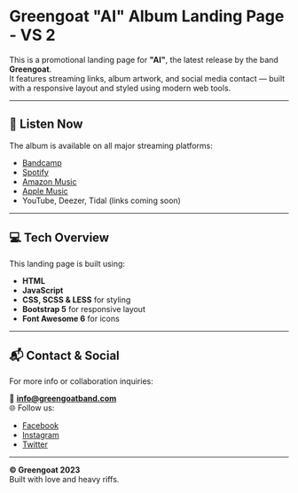 # Greengoat "AI" Album Landing Page - VS 2

This is a promotional landing page for **"AI"**, the latest release by the band **Greengoat**.  
It features streaming links, album artwork, and social media contact — built with a responsive layout and styled using modern web tools.


---

## 🎵 Listen Now

The album is available on all major streaming platforms:

- [Bandcamp](https://greengoat.bandcamp.com/album/unleash-the-fire)
- [Spotify](https://open.spotify.com/album/4cfK3r9xGrnBV7AMyp9TPY?si=xh1yY4U8RwWoUMK2C9GqLg&nd=1)
- [Amazon Music](https://music.amazon.com/albums/B0BNK7QKV9)
- [Apple Music](https://music.apple.com/es/album/unleash-the-fire-ep/1655141728)
- YouTube, Deezer, Tidal (links coming soon)

---

## 💻 Tech Overview

This landing page is built using:

- **HTML**
- **JavaScript**
- **CSS, SCSS & LESS** for styling
- **Bootstrap 5** for responsive layout
- **Font Awesome 6** for icons

---

## 📬 Contact & Social

For more info or collaboration inquiries:

📧 **info@greengoatband.com**  
🌐 Follow us:  
- [Facebook](https://www.facebook.com/greengoat.band)  
- [Instagram](https://www.instagram.com/greengoat.band/)  
- [Twitter](https://mobile.twitter.com/GreengoatBand)

---

**© Greengoat 2023**  
Built with love and heavy riffs.
